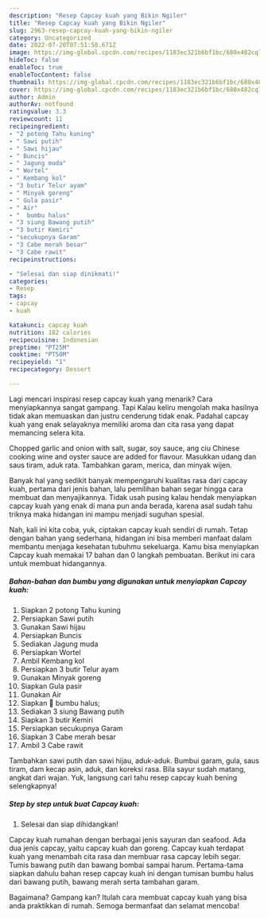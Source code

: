 ```yaml
---
description: "Resep Capcay kuah yang Bikin Ngiler"
title: "Resep Capcay kuah yang Bikin Ngiler"
slug: 2963-resep-capcay-kuah-yang-bikin-ngiler
category: Uncategorized
date: 2022-07-20T07:51:58.671Z
image: https://img-global.cpcdn.com/recipes/1183ec321b6bf1bc/680x482cq70/capcay-kuah-foto-resep-utama.jpg
hideToc: false
enableToc: true
enableTocContent: false
thumbnail: https://img-global.cpcdn.com/recipes/1183ec321b6bf1bc/680x482cq70/capcay-kuah-foto-resep-utama.jpg
cover: https://img-global.cpcdn.com/recipes/1183ec321b6bf1bc/680x482cq70/capcay-kuah-foto-resep-utama.jpg
author: Admin
authorAv: notfound
ratingvalue: 3.3
reviewcount: 11
recipeingredient:
- "2 potong Tahu kuning"
- " Sawi putih"
- " Sawi hijau"
- " Buncis"
- " Jagung muda"
- " Wortel"
- " Kembang kol"
- "3 butir Telur ayam"
- " Minyak goreng"
- " Gula pasir"
- " Air"
- "  bumbu halus"
- "3 siung Bawang putih"
- "3 butir Kemiri"
- "secukupnya Garam"
- "3 Cabe merah besar"
- "3 Cabe rawit"
recipeinstructions:

- "Selesai dan siap dinikmati!"
categories:
- Resep
tags:
- capcay
- kuah

katakunci: capcay kuah 
nutrition: 182 calories
recipecuisine: Indonesian
preptime: "PT25M"
cooktime: "PT50M"
recipeyield: "1"
recipecategory: Dessert

---
```



Lagi mencari inspirasi resep capcay kuah yang menarik? Cara menyiapkannya sangat gampang. Tapi Kalau keliru mengolah maka hasilnya tidak akan memuaskan dan justru cenderung tidak enak. Padahal capcay kuah yang enak selayaknya memiliki aroma dan cita rasa yang dapat memancing selera kita.


Chopped garlic and onion with salt, sugar, soy sauce, ang ciu Chinese cooking wine and oyster sauce are added for flavour. Masukkan udang dan saus tiram, aduk rata. Tambahkan garam, merica, dan minyak wijen.

Banyak hal yang sedikit banyak mempengaruhi kualitas rasa dari capcay kuah, pertama dari jenis bahan, lalu pemilihan bahan segar hingga cara membuat dan menyajikannya. Tidak usah pusing kalau hendak menyiapkan capcay kuah yang enak di mana pun anda berada, karena asal sudah tahu triknya maka hidangan ini mampu menjadi suguhan spesial.


Nah, kali ini kita coba, yuk, ciptakan capcay kuah sendiri di rumah. Tetap dengan bahan yang sederhana, hidangan ini bisa memberi manfaat dalam membantu menjaga kesehatan tubuhmu sekeluarga. Kamu bisa menyiapkan Capcay kuah memakai 17 bahan dan 0 langkah pembuatan. Berikut ini cara untuk membuat hidangannya.

<!--inarticleads1-->

##### Bahan-bahan dan bumbu yang digunakan untuk menyiapkan Capcay kuah:

1. Siapkan 2 potong Tahu kuning
1. Persiapkan  Sawi putih
1. Gunakan  Sawi hijau
1. Persiapkan  Buncis
1. Sediakan  Jagung muda
1. Persiapkan  Wortel
1. Ambil  Kembang kol
1. Persiapkan 3 butir Telur ayam
1. Gunakan  Minyak goreng
1. Siapkan  Gula pasir
1. Gunakan  Air
1. Siapkan  🍳 bumbu halus;
1. Sediakan 3 siung Bawang putih
1. Siapkan 3 butir Kemiri
1. Persiapkan secukupnya Garam
1. Siapkan 3 Cabe merah besar
1. Ambil 3 Cabe rawit


Tambahkan sawi putih dan sawi hijau, aduk-aduk. Bumbui garam, gula, saus tiram, dam kecap asin, aduk, dan koreksi rasa. Bila sayur sudah matang, angkat dari wajan. Yuk, langsung cari tahu resep capcay kuah bening selengkapnya! 

<!--inarticleads2-->

##### Step by step untuk buat Capcay kuah:


1. Selesai dan siap dihidangkan!

Capcay kuah rumahan dengan berbagai jenis sayuran dan seafood. Ada dua jenis capcay, yaitu capcay kuah dan goreng. Capcay kuah terdapat kuah yang menambah cita rasa dan membuar rasa capcay lebih segar. Tumis bawang putih dan bawang bombai sampai harum. Pertama-tama siapkan dahulu bahan resep capcay kuah ini dengan tumisan bumbu halus dari bawang putih, bawang merah serta tambahan garam. 

Bagaimana? Gampang kan? Itulah cara membuat capcay kuah yang bisa anda praktikkan di rumah. Semoga bermanfaat dan selamat mencoba!
